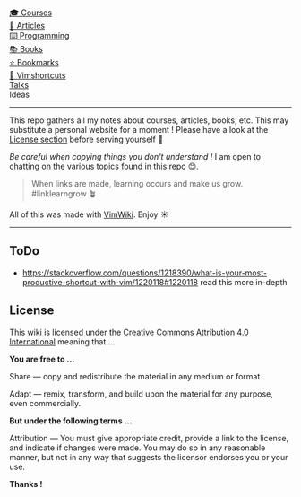 [🎓 Courses](courses/index.md)<br>
[📄 Articles](articles.md)<br>
[⌨️ Programming](programming.md)<br>
[📚 Books](books.md)<br>
[⭐️ Bookmarks](bookmarks.md)<br>
[🧩 Vimshortcuts](vimshortcuts.md)<br>
[Talks](talks.md)<br>
Ideas<br>

---

This repo gathers all my notes about courses, articles, books, etc. This may substitute a personal website for a moment ! Please have a look at the [License section](#License) before serving yourself 🙏

*Be careful when copying things you don't understand !* I am open to chatting on the various topics found in this repo 😊.

> When links are made, learning occurs and make us grow. #linklearngrow 🪴

All of this was made with [VimWiki](https://github.com/vimwiki/vimwiki). Enjoy ☀️

---

## ToDo
- https://stackoverflow.com/questions/1218390/what-is-your-most-productive-shortcut-with-vim/1220118#1220118 read this more in-depth

## License

This wiki is licensed under the [Creative Commons Attribution 4.0 International](https://creativecommons.org/licenses/by/4.0/) meaning that ...

**You are free to ...**

Share — copy and redistribute the material in any medium or format

Adapt — remix, transform, and build upon the material for any purpose, even commercially.

**But under the following terms ...**

Attribution — You must give appropriate credit, provide a link to the license, and indicate if changes were made. You may do so in any reasonable manner, but not in any way that suggests the licensor endorses you or your use.

**Thanks !**
